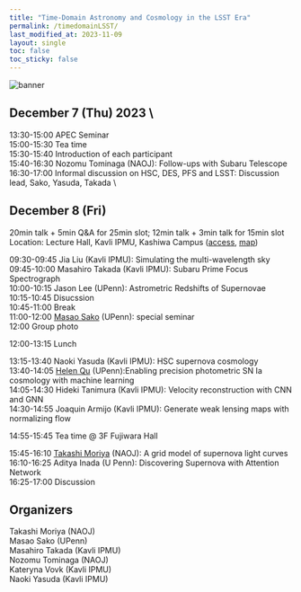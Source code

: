 ```yaml
---
title: "Time-Domain Astronomy and Cosmology in the LSST Era"
permalink: /timedomainLSST/
last_modified_at: 2023-11-09
layout: single
toc: false
toc_sticky: false
---
```


![banner](/_images/timd-dom-mj.png)



## December 7 (Thu) 2023 \
13:30-15:00 APEC Seminar \
15:00-15:30 Tea time \
15:30-15:40 Introduction of each participant \
15:40-16:30 Nozomu Tominaga (NAOJ): Follow-ups with Subaru Telescope \
16:30-17:00 Informal discussion on HSC, DES, PFS and LSST: Discussion lead, Sako, Yasuda, Takada \


## December 8 (Fri)
20min talk + 5min Q&A for 25min slot; 12min talk + 3min talk for 15min slot
Location: Lecture Hall, Kavli IPMU, Kashiwa Campus ([access](https://www.ipmu.jp/visitors/access-ipmu), [map](https://goo.gl/maps/hJHkry4p9yiNJfSV7)) 

09:30-09:45 Jia Liu (Kavli IPMU): Simulating the multi-wavelength sky \
09:45-10:00 Masahiro Takada (Kavli IPMU): Subaru Prime Focus Spectrograph \
10:00-10:15 Jason Lee (UPenn): Astrometric Redshifts of Supernovae \
10:15-10:45 Disucssion \
10:45-11:00 Break \
11:00-12:00 [Masao Sako](https://www.sas.upenn.edu/~masao/Web/Home.html) (UPenn): special seminar \
12:00 Group photo 

12:00-13:15 Lunch

13:15-13:40 Naoki Yasuda (Kavli IPMU): HSC supernova cosmology\
13:40-14:05 [Helen Qu](https://helenqu.com/) (UPenn):Enabling precision photometric SN Ia cosmology with machine learning \
14:05-14:30 Hideki Tanimura (Kavli IPMU): Velocity reconstruction with CNN and GNN\
14:30-14:55 Joaquin Armijo (Kavli IPMU): Generate weak lensing maps with normalizing flow

14:55-15:45 Tea time @ 3F Fujiwara Hall

15:45-16:10 [Takashi Moriya](https://sci.nao.ac.jp/MEMBER/takashi.moriya/) (NAOJ): A grid model of supernova light curves\
16:10-16:25 Aditya Inada (U Penn): Discovering Supernova with Attention Network \
16:25-17:00 Discussion 


## Organizers
Takashi Moriya (NAOJ)\
Masao Sako (UPenn)\
Masahiro Takada (Kavli IPMU)\
Nozomu Tominaga (NAOJ)\
Kateryna Vovk (Kavli IPMU) \
Naoki Yasuda (Kavli IPMU)
